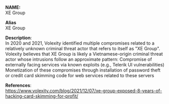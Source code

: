 **NAME:**  
XE Group
  
**Alias**  
XE Group  

**Description**:   
In 2020 and 2021, Volexity identified multiple compromises related to a relatively unknown criminal threat actor that refers to itself as "XE Group". Volexity believes that XE Group is likely a Vietnamese-origin criminal threat actor whose intrusions follow an approximate pattern:
Compromise of externally facing services via known exploits (e.g., Telerik UI vulnerabilities)
Monetization of these compromises through installation of password theft or credit card skimming code for web services related to these servers


**References**:  
https://www.volexity.com/blog/2021/12/07/xe-group-exposed-8-years-of-hacking-card-skimming-for-profit/  

